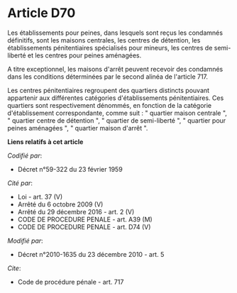 # Article D70

Les établissements pour peines, dans lesquels sont reçus les condamnés définitifs, sont les maisons centrales, les centres de
détention, les établissements pénitentiaires spécialisés pour mineurs, les centres de semi-liberté et les centres pour peines
aménagées.

A titre exceptionnel, les maisons d'arrêt peuvent recevoir des condamnés dans les conditions déterminées par le second alinéa
de l'article 717. 

Les centres pénitentiaires regroupent des quartiers distincts pouvant appartenir aux différentes catégories d'établissements
pénitentiaires. Ces quartiers sont respectivement dénommés, en fonction de la catégorie d'établissement correspondante, comme
suit : " quartier maison centrale ", " quartier centre de détention ", " quartier de semi-liberté ", " quartier pour peines
aménagées ", " quartier maison d'arrêt ".

**Liens relatifs à cet article**

_Codifié par_:

  - Décret n°59-322 du 23 février 1959

_Cité par_:

  - Loi - art. 37 (V)
  - Arrêté du 6 octobre 2009 (V)
  - Arrêté du 29 décembre 2016 - art. 2 (V)
  - CODE DE PROCEDURE PENALE - art. A39 (M)
  - CODE DE PROCEDURE PENALE - art. D74 (V)

_Modifié par_:

  - Décret n°2010-1635 du 23 décembre 2010 - art. 5

_Cite_:

  - Code de procédure pénale - art. 717

